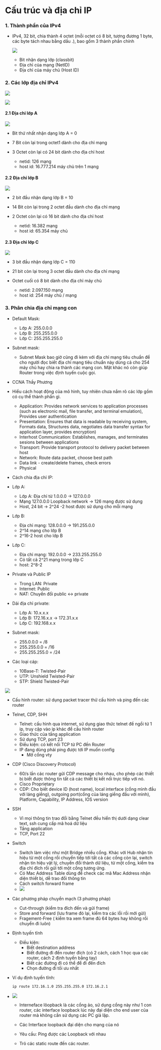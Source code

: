 # Cấu trúc và địa chỉ IP

### 1. Thành phần của IPv4

- IPv4, 32 bit, chia thành 4 octet (mỗi octet có 8 bit, tương đương 1 byte, các byte tách nhau bằng dấu .), bao gồm 3 thành phần chính

  ![](images/example1-network2.png)

  - Bit nhận dạng lớp (classbit)
  - Địa chỉ của mạng (NetID)
  - Địa chỉ của máy chủ (Host ID)

### 2. Các lớp địa chỉ IPv4

![](images/example2-network2.png)

![](images/example3-network.png)

#### 2.1 Địa chỉ lớp A

![](images/example4-network2.png)

- Bit thứ nhất nhận dạng lớp A = 0
- 7 Bit còn lại trong octet1 dành cho địa chỉ mạng
- 3 Octet còn lại có 24 bit dành cho địa chỉ host

  - netid: 126 mạng
  - host id: 16.777.214 máy chủ trên 1 mạng

#### 2.2 Địa chỉ lớp B

![](images/example5-network2.png)

- 2 bit đầu nhận dạng lớp B = 10
- 14 Bit còn lại trong 2 octet đầu dành cho địa chỉ mạng
- 2 Octet còn lại có 16 bit dành cho địa chỉ host

  - netid: 16.382 mạng
  - host id: 65.354 máy chủ

#### 2.3 Địa chỉ lớp C

![](images/example6-network2.png)

- 3 bit đầu nhận dạng lớp C = 110
- 21 bit còn lại trong 3 octet đầu dành cho địa chỉ mạng
- Octet cuối có 8 bit dành cho địa chỉ máy chủ

  - netid: 2.097.150 mạng
  - host id: 254 máy chủ / mạng

### 3. Phân chia địa chỉ mạng con

- Default Mask:

  - Lớp A: 255.0.0.0
  - Lớp B: 255.255.0.0
  - Lớp C: 255.255.255.0

- Subnet mask:

  - Subnet Mask bao giờ cũng đi kèm với địa chỉ mạng tiêu chuẩn để cho người đọc biết địa chỉ
    mạng tiêu chuẩn này dùng cả cho 254 máy chủ hay chia ra thành các mạng con. Mặt khác nó
    còn giúp Router trong việc định tuyến cuộc gọi.

- CCNA Thầy Phương

- Hiểu cách hoạt động của mô hình, tuy nhiên chưa nắm rõ các lớp gồm có cụ thể thành phần gì.
  - Application: Provides network services to application processes (such as electronic mail, file transfer, and terminal emulation), Provides user authentication
  - Presentation: Ensures that data is readable by receiving system, Formats data, Structures data, negotiates data transfer syntax for application layer, provides encryption)
  - Interhost Communication: Establishes, manages, and terminates sesions between applications
  - Transport: Provide transport protocol to delivery packet between host
  - Network: Route data packet, choose best path
  - Data link - create/delete frames, check errors
  - Physical
- Cách chia địa chỉ IP:

- Lớp A:

  - Lớp A: Địa chỉ từ 1.0.0.0 -> 127.0.0.0
  - Mạng 127.0.0.0 Loopback network
    -> 126 mạng được sử dụng
  - Host, 24 bit -> 2^24 -2 host được sử dụng cho mỗi mạng

- Lớp B:

  - Địa chỉ mạng: 128.0.0.0 -> 191.255.0.0
  - 2^14 mạng cho lớp B
  - 2^16-2 host cho lớp B

- Lớp C:

  - Địa chỉ mạng: 192.0.0.0 -> 233.255.255.0
  - Có tất cả 2^21 mạng trong lớp C
  - host: 2^8-2

- Private và Public IP

  - Trong LAN: Private
  - Internet: Public
  - NAT: Chuyển đổi public <-> private

- Dải địa chỉ private:

  - Lớp A: 10.x.x.x
  - Lớp B: 172.16.x.x -> 172.31.x.x
  - Lớp C: 192.168.x.x

- Subnet mask:

  - 255.0.0.0 = /8
  - 255.255.0.0 = /16
  - 255.255.255.0 = /24

- Các loại cáp:

  - 10Base-T: Twisted-Pair
  - UTP: Unshield Twisted-Pair
  - STP: Shield Twisted-Pair

![](images/ethernet-requirements.jpeg)

- Cấu hình router: sử dụng packet tracer thử cấu hình và ping đến các router

- Telnet, CDP, SHH

  - Telnet: cấu hình qua internet, sử dụng giao thức telnet đề ngồi từ 1 ip, truy cập vào ip khác để cấu hình router
  - Giao thức của tầng application
  - Sử dụng TCP, port 23
  - Điều kiện: có kết nối TCP từ PC đến Router
  - IP đang dùng phải ping được tới IP muốn config
    - Mở cổng vty

- CDP (Cisco Discovery Protocol)

  - 60/s lần các router gửi CDP message cho nhau, cho phép các thiết bị biết được thông tin tất cả các thiết bị kết nối trực tiếp với nó.
  - Cisco Proprietary
  - CDP: Cho biết device ID (host name), local interface (cổng mình đầu với láng giềng), outgoing port(cổng của láng giềng đầu với mình), Platform, Capability, IP Address, IOS version

- SSH

  - Vì mọi thông tin trao đổi bằng Telnet đều hiển thị dưới dạng clear text, ssh cung cấp mã hoá dữ liệu
  - Tầng application
  - TCP, Port 22

- Switch

  - Switch làm việc như một Bridge nhiều cổng. Khác với Hub nhận tín hiệu từ một cổng rồi chuyển tiếp tới tất cả các cổng còn lại, switch nhận tín hiệu vật lý, chuyển đổi thành dữ liệu, từ một cổng, kiểm tra địa chỉ đích rồi gửi tới một cổng tương ứng.
  - Có Mac Address Table dùng để check các mã Mac Address nhận diện thiết bị, dễ trao đổi thông tin
  - Cách switch forward frame
  - ![](images/switch-example.png)

- Các phương pháp chuyển mạch (3 phương pháp)

  - Cut-through (kiểm tra đích đến và gửi frame)
  - Store and forward (lưu frame đó lại, kiểm tra các lỗi rồi mới gửi)
  - Fragement-Free ( kiểm tra xem frame đủ 64 bytes hay không rồi chuyển đi luôn)

- Định tuyến tĩnh

  - Điều kiện:
    - Biết destination address
    - Biết đường đi đến router đích (có 2 cách, cách 1 học qua các router, cách 2 định tuyến bằng tay)
    - Biết các đường đi có thể để đi đến đích
    - Chọn đường đi tối ưu nhất

- Ví dụ định tuyến tĩnh:

  ```sh
  ip route 172.16.1.0 255.255.255.0 172.16.2.1
  ```

- ![](images/example-static-route.png)

  - Interneface lôopback là các cổng ảo, sử dụng cổng này như 1 con router, các interface loopback lúc này đại diện cho end user của router mà không cần sử dụng các PC giả lập.
  - Các Interface loopback đại diện cho mạng của nó

  - Yêu cầu: Ping được các Loopback với nhau

  - Trỏ các static route đến các router.
